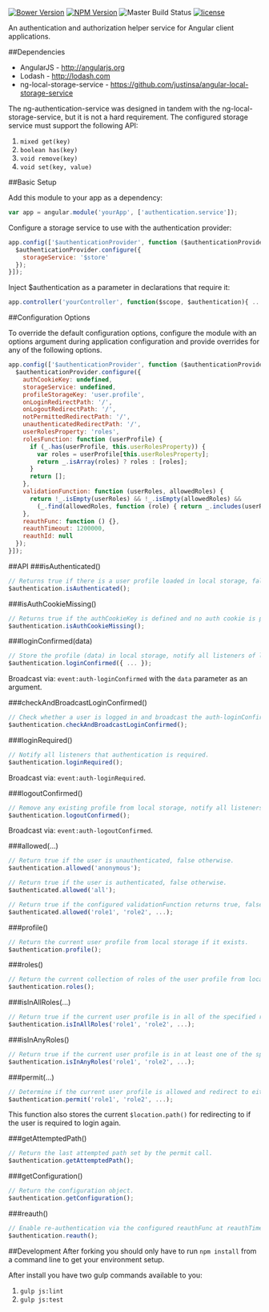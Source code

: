 [![Bower Version](https://img.shields.io/bower/v/ng-authentication-service.svg)](https://github.com/justinsa/angular-authentication-service)
[![NPM Version](https://img.shields.io/npm/v/ng-authentication-service.svg)](https://www.npmjs.com/package/ng-authentication-service)
![Master Build Status](https://codeship.com/projects/e0e25100-6039-0133-0431-46609ca5f084/status?branch=master)
[![license](https://img.shields.io/badge/license-MIT-brightgreen.svg?style=flat)](https://github.com/justinsa/angular-authentication-service/blob/master/LICENSE)

An authentication and authorization helper service for Angular client applications.

##Dependencies

* AngularJS - http://angularjs.org
* Lodash - http://lodash.com
* ng-local-storage-service - https://github.com/justinsa/angular-local-storage-service

The ng-authentication-service was designed in tandem with the ng-local-storage-service, but it is not a hard requirement. The configured storage service must support the following API:

  1. ```mixed get(key)```
  2. ```boolean has(key)```
  3. ```void remove(key)```
  4. ```void set(key, value)```

##Basic Setup

Add this module to your app as a dependency:
```JAVASCRIPT
var app = angular.module('yourApp', ['authentication.service']);
```

Configure a storage service to use with the authentication provider:
```JAVASCRIPT
app.config(['$authenticationProvider', function ($authenticationProvider) {
  $authenticationProvider.configure({
    storageService: '$store'
  });
}]);
```

Inject $authentication as a parameter in declarations that require it:
```JAVASCRIPT
app.controller('yourController', function($scope, $authentication){ ... });
```

##Configuration Options

To override the default configuration options, configure the module with an options argument during application configuration and provide overrides for any of the following options.

```JAVASCRIPT
app.config(['$authenticationProvider', function ($authenticationProvider) {
  $authenticationProvider.configure({
    authCookieKey: undefined,
    storageService: undefined,
    profileStorageKey: 'user.profile',
    onLoginRedirectPath: '/',
    onLogoutRedirectPath: '/',
    notPermittedRedirectPath: '/',
    unauthenticatedRedirectPath: '/',
    userRolesProperty: 'roles',
    rolesFunction: function (userProfile) {
      if (_.has(userProfile, this.userRolesProperty)) {
        var roles = userProfile[this.userRolesProperty];
        return _.isArray(roles) ? roles : [roles];
      }
      return [];
    },
    validationFunction: function (userRoles, allowedRoles) {
      return !_.isEmpty(userRoles) && !_.isEmpty(allowedRoles) &&
        (_.find(allowedRoles, function (role) { return _.includes(userRoles, role); }) !== undefined);
    },
    reauthFunc: function () {},
    reauthTimeout: 1200000,
    reauthId: null
  });
}]);
```

##API
###isAuthenticated()
```JAVASCRIPT
// Returns true if there is a user profile loaded in local storage, false otherwise.
$authentication.isAuthenticated();
```

###isAuthCookieMissing()
```JAVASCRIPT
// Returns true if the authCookieKey is defined and no auth cookie is present, false otherwise.
$authentication.isAuthCookieMissing();
```

###loginConfirmed(data)
```JAVASCRIPT
// Store the profile (data) in local storage, notify all listeners of login, and redirect to onLoginRedirectPath if defined.
$authentication.loginConfirmed({ ... });
```
Broadcast via: ```event:auth-loginConfirmed``` with the ```data``` parameter as an argument.

###checkAndBroadcastLoginConfirmed()
```JAVASCRIPT
// Check whether a user is logged in and broadcast the auth-loginConfirmed event, if so.
$authentication.checkAndBroadcastLoginConfirmed();
```

###loginRequired()
```JAVASCRIPT
// Notify all listeners that authentication is required.
$authentication.loginRequired();
```
Broadcast via: ```event:auth-loginRequired```.

###logoutConfirmed()
```JAVASCRIPT
// Remove any existing profile from local storage, notify all listeners of logout, and redirect to onLogoutRedirectPath if defined.
$authentication.logoutConfirmed();
```
Broadcast via: ```event:auth-logoutConfirmed```.

###allowed(...)
```JAVASCRIPT
// Return true if the user is unauthenticated, false otherwise.
$authentication.allowed('anonymous');

// Return true if the user is authenticated, false otherwise.
$authenticated.allowed('all');

// Return true if the configured validationFunction returns true, false otherwise.
$authenticated.allowed('role1', 'role2', ...);
```

###profile()
```JAVASCRIPT
// Return the current user profile from local storage if it exists.
$authentication.profile();
```

###roles()
```JAVASCRIPT
// Return the current collection of roles of the user profile from local storage if it exists.
$authentication.roles();
```

###isInAllRoles(...)
```JAVASCRIPT
// Return true if the current user profile is in all of the specified roles, false otherwise.
$authentication.isInAllRoles('role1', 'role2', ...);
```

###isInAnyRoles()
```JAVASCRIPT
// Return true if the current user profile is in at least one of the specified roles, false otherwise.
$authentication.isInAnyRoles('role1', 'role2', ...);
```

###permit(...)
```JAVASCRIPT
// Determine if the current user profile is allowed and redirect to either notPermittedRedirectPath or unauthenticatedRedirectPath if not.
$authentication.permit('role1', 'role2', ...);
```

This function also stores the current ```$location.path()``` for redirecting to if the user is required to login again.

###getAttemptedPath()
```JAVASCRIPT
// Return the last attempted path set by the permit call.
$authentication.getAttemptedPath();
```

###getConfiguration()
```JAVASCRIPT
// Return the configuration object.
$authentication.getConfiguration();
```

###reauth()
```JAVASCRIPT
// Enable re-authentication via the configured reauthFunc at reauthTimeout intervals.
$authentication.reauth();
```

##Development
After forking you should only have to run ```npm install``` from a command line to get your environment setup.

After install you have two gulp commands available to you:

1. ```gulp js:lint```
2. ```gulp js:test```
